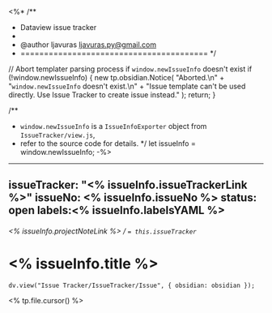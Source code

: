 <%*
/**
 * Dataview issue tracker
 * 
 * @author ljavuras <ljavuras.py@gmail.com>
 * ======================================== */

// Abort templater parsing process if `window.newIssueInfo` doesn't exist
if (!window.newIssueInfo) {
    new tp.obsidian.Notice(
        "Aborted.\n" +
        "`window.newIssueInfo` doesn't exist.\n" +
        "Issue template can't be used directly. Use Issue Tracker to create issue instead."
    );
    return;
}

/**
 * `window.newIssueInfo` is a `IssueInfoExporter` object from `IssueTracker/view.js`,
 * refer to the source code for details.
 */
let issueInfo = window.newIssueInfo;
-%>
---
issueTracker: "<% issueInfo.issueTrackerLink %>"
issueNo: <% issueInfo.issueNo %>
status: open
labels:<% issueInfo.labelsYAML %>
---
###### <% issueInfo.projectNoteLink %> / `= this.issueTracker`
# <% issueInfo.title %>
```dataviewjs
dv.view("Issue Tracker/IssueTracker/Issue", { obsidian: obsidian });
```

<% tp.file.cursor() %>
